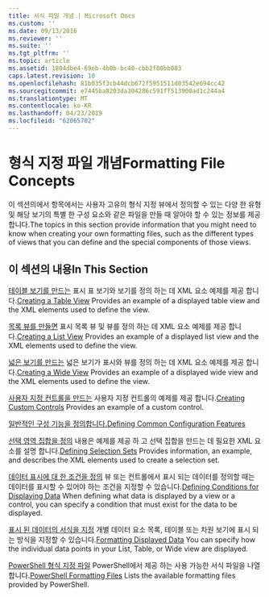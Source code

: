 ```yaml
---
title: 서식 파일 개념 | Microsoft Docs
ms.custom: ''
ms.date: 09/13/2016
ms.reviewer: ''
ms.suite: ''
ms.tgt_pltfrm: ''
ms.topic: article
ms.assetid: 1804dbe4-69eb-4b0b-bc40-cbb2f00bb083
caps.latest.revision: 10
ms.openlocfilehash: 81b035f3cb44dcb672f5951511d03542e694cc42
ms.sourcegitcommit: e7445ba8203da304286c591ff513900ad1c244a4
ms.translationtype: MT
ms.contentlocale: ko-KR
ms.lasthandoff: 04/23/2019
ms.locfileid: "62065702"
---
```

# <a name="formatting-file-concepts"></a><span data-ttu-id="4c861-102">형식 지정 파일 개념</span><span class="sxs-lookup"><span data-stu-id="4c861-102">Formatting File Concepts</span></span>

<span data-ttu-id="4c861-103">이 섹션의에서 항목에서는 사용자 고유의 형식 지정 뷰에서 정의할 수 있는 다양 한 유형 및 해당 보기의 특별 한 구성 요소와 같은 파일을 만들 때 알아야 할 수 있는 정보를 제공 합니다.</span><span class="sxs-lookup"><span data-stu-id="4c861-103">The topics in this section provide information that you might need to know when creating your own formatting files, such as the different types of views that you can define and the special components of those views.</span></span>

## <a name="in-this-section"></a><span data-ttu-id="4c861-104">이 섹션의 내용</span><span class="sxs-lookup"><span data-stu-id="4c861-104">In This Section</span></span>

<span data-ttu-id="4c861-105">[테이블 보기를 만드는](./creating-a-table-view.md) 표시 표 보기와 보기를 정의 하는 데 XML 요소 예제를 제공 합니다.</span><span class="sxs-lookup"><span data-stu-id="4c861-105">[Creating a Table View](./creating-a-table-view.md) Provides an example of a displayed table view and the XML elements used to define the view.</span></span>

<span data-ttu-id="4c861-106">[목록 뷰를 만들면](./creating-a-list-view.md) 표시 목록 뷰 및 뷰를 정의 하는 데 XML 요소 예제를 제공 합니다.</span><span class="sxs-lookup"><span data-stu-id="4c861-106">[Creating a List View](./creating-a-list-view.md) Provides an example of a displayed list view and the XML elements used to define the view.</span></span>

<span data-ttu-id="4c861-107">[넓은 보기를 만드는](./creating-a-wide-view.md) 넓은 보기가 표시와 뷰를 정의 하는 데 XML 요소 예제를 제공 합니다.</span><span class="sxs-lookup"><span data-stu-id="4c861-107">[Creating a Wide View](./creating-a-wide-view.md) Provides an example of a displayed wide view and the XML elements used to define the view.</span></span>

<span data-ttu-id="4c861-108">[사용자 지정 컨트롤을 만드는](./creating-custom-controls.md) 사용자 지정 컨트롤의 예제를 제공 합니다.</span><span class="sxs-lookup"><span data-stu-id="4c861-108">[Creating Custom Controls](./creating-custom-controls.md) Provides an example of a custom control.</span></span>

[<span data-ttu-id="4c861-109">일반적인 구성 기능을 정의합니다.</span><span class="sxs-lookup"><span data-stu-id="4c861-109">Defining Common Configuration Features</span></span>](./defining-common-configuration-features.md)

<span data-ttu-id="4c861-110">[선택 영역 집합을 정의](./defining-selection-sets.md) 내용은 예제를 제공 하 고 선택 집합을 만드는 데 필요한 XML 요소를 설명 합니다.</span><span class="sxs-lookup"><span data-stu-id="4c861-110">[Defining Selection Sets](./defining-selection-sets.md) Provides information, an example, and describes the XML elements used to create a selection set.</span></span>

<span data-ttu-id="4c861-111">[데이터 표시에 대 한 조건을 정의](./defining-conditions-for-displaying-data.md) 뷰 또는 컨트롤에서 표시 되는 데이터를 정의할 때는 데이터를 표시할 수 있어야 하는 조건을 지정할 수 있습니다.</span><span class="sxs-lookup"><span data-stu-id="4c861-111">[Defining Conditions for Displaying Data](./defining-conditions-for-displaying-data.md) When defining what data is displayed by a view or a control, you can specify a condition that must exist for the data to be displayed.</span></span>

<span data-ttu-id="4c861-112">[표시 된 데이터의 서식을 지정](./formatting-displayed-data.md) 개별 데이터 요소 목록, 테이블 또는 차원 보기에 표시 되는 방식을 지정할 수 있습니다.</span><span class="sxs-lookup"><span data-stu-id="4c861-112">[Formatting Displayed Data](./formatting-displayed-data.md) You can specify how the individual data points in your List, Table, or Wide view are displayed.</span></span>

<span data-ttu-id="4c861-113">[PowerShell 형식 지정 파일](./powershell-formatting-files.md) PowerShell에서 제공 하는 사용 가능한 서식 파일을 나열 합니다.</span><span class="sxs-lookup"><span data-stu-id="4c861-113">[PowerShell Formatting Files](./powershell-formatting-files.md) Lists the available formatting files provided by PowerShell.</span></span>
